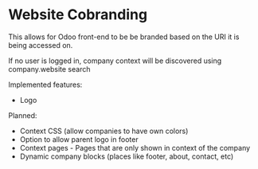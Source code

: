 Website Cobranding
===

This allows for Odoo front-end to be be branded based on the URI it is being accessed on.

If no user is logged in, company context will be discovered using company.website search

Implemented features:
 * Logo

Planned:
 * Context CSS (allow companies to have own colors)
 * Option to allow parent logo in footer
 * Context pages - Pages that are only shown in context of the company
 * Dynamic company blocks (places like footer, about, contact, etc)
 